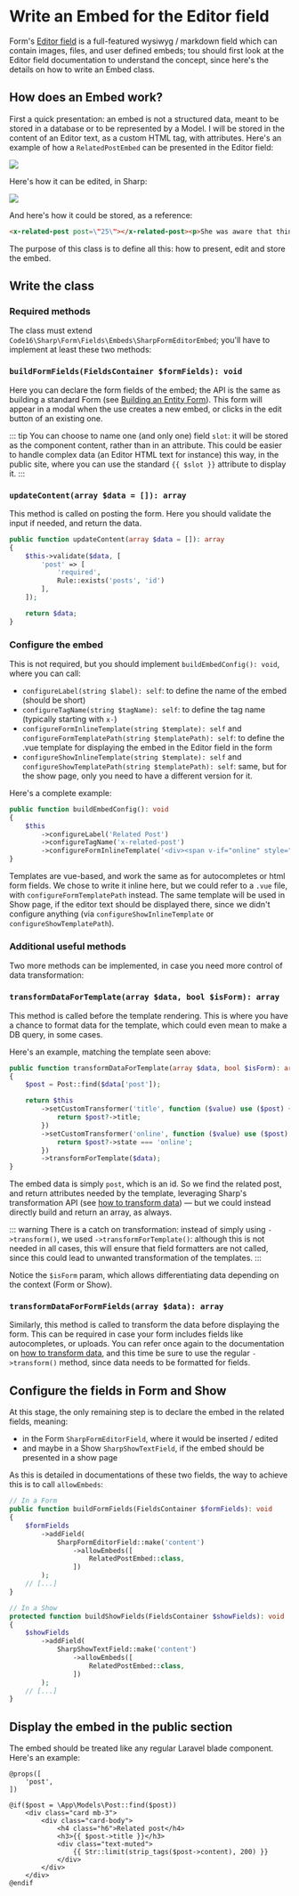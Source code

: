 # Write an Embed for the Editor field

Form's [Editor field](form-fields/editor.md) is a full-featured wysiwyg / markdown field which can contain images, files, and user defined embeds; tou should first look at the Editor field documentation to understand the concept, since here's the details on how to write an Embed class.

## How does an Embed work?

First a quick presentation: an embed is not a structured data, meant to be stored in a database or to be represented by a Model. I will be stored in the content of an Editor text, as a custom HTML tag, with attributes. Here's an example of how a `RelatedPostEmbed` can be presented in the Editor field:

<img src="./img/embed-editor.png" size="500">

Here's how it can be edited, in Sharp:

<img src="./img/embed-form.png" size="250">

And here's how it could be stored, as a reference:

```html
<x-related-post post=\"25\"></x-related-post><p>She was aware that things could go wrong. [...]</p>
```

The purpose of this class is to define all this: how to present, edit and store the embed.

## Write the class

### Required methods

The class must extend `Code16\Sharp\Form\Fields\Embeds\SharpFormEditorEmbed`; you'll have to implement at least these two methods:

### `buildFormFields(FieldsContainer $formFields): void`

Here you can declare the form fields of the embed; the API is the same as building a standard Form (see [Building an Entity Form](building-form.md)). This form will appear in a modal when the use creates a new embed, or clicks in the edit button of an existing one.

::: tip
You can choose to name one (and only one) field `slot`: it will be stored as the component content, rather than in an attribute. This could be easier to handle complex data (an Editor HTML text for instance) this way, in the public site, where you can use the standard `{{ $slot }}` attribute to display it.
:::

### `updateContent(array $data = []): array`

This method is called on posting the form. Here you should validate the input if needed, and return the data.

```php
public function updateContent(array $data = []): array
{
    $this->validate($data, [
        'post' => [
            'required', 
            Rule::exists('posts', 'id')
        ],
    ]);

    return $data;
}
```

### Configure the embed

This is not required, but you should implement `buildEmbedConfig(): void`, where you can call:

- `configureLabel(string $label): self`: to define the name of the embed (should be short)
- `configureTagName(string $tagName): self`: to define the tag name (typically starting with `x-`)
- `configureFormInlineTemplate(string $template): self` and `configureFormTemplatePath(string $templatePath): self`: to define the .vue template for displaying the embed in the Editor field in the form
- `configureShowInlineTemplate(string $template): self` and `configureShowTemplatePath(string $templatePath): self`: same, but for the show page, only you need to have a different version for it.

Here's a complete example:

```php
public function buildEmbedConfig(): void
{
    $this
        ->configureLabel('Related Post')
        ->configureTagName('x-related-post')
        ->configureFormInlineTemplate('<div><span v-if="online" style="color: blue">●</span><i v-if="!online" style="color: orange">●</i> <i class="fa fa-link"></i> <em>{{ title }}</em></div>');
}
```

Templates are vue-based, and work the same as for autocompletes or html form fields. We chose to write it inline here, but we could refer to a `.vue` file, with `configureFormTemplatePath` instead. The same template will be used in Show page, if the editor text should be displayed there, since we didn't configure anything (via `configureShowInlineTemplate` or `configureShowTemplatePath`).

### Additional useful methods

Two more methods can be implemented, in case you need more control of data transformation:

### `transformDataForTemplate(array $data, bool $isForm): array`

This method is called before the template rendering. This is where you have a chance to format data for the template, which could even mean to make a DB query, in some cases.

Here's an example, matching the template seen above:

```php
public function transformDataForTemplate(array $data, bool $isForm): array
{
    $post = Post::find($data['post']);

    return $this
        ->setCustomTransformer('title', function ($value) use ($post) {
            return $post?->title;
        })
        ->setCustomTransformer('online', function ($value) use ($post) {
            return $post?->state === 'online';
        })
        ->transformForTemplate($data);
}
```

The embed data is simply `post`, which is an id. So we find the related post, and return attributes needed by the template, leveraging Sharp's transformation API (see [how to transform data](how-to-transform-data.md)) — but we could instead directly build and return an array, as always.

::: warning 
There is a catch on transformation: instead of simply using `->transform()`, we used `->transformForTemplate()`: although this is not needed in all cases, this will ensure that field formatters are not called, since this could lead to unwanted transformation of the templates.
:::

Notice the `$isForm` param, which allows differentiating data depending on the context (Form or Show).

### `transformDataForFormFields(array $data): array`

Similarly, this method is called to transform the data before displaying the form. This can be required in case your form includes fields like autocompletes, or uploads. You can refer once again to the documentation on [how to transform data](how-to-transform-data.md), and this time be sure to use the regular `->transform()` method, since data needs to be formatted for fields.

## Configure the fields in Form and Show

At this stage, the only remaining step is to declare the embed in the related fields, meaning:

- in the Form `SharpFormEditorField`, where it would be inserted / edited
- and maybe in a Show `SharpShowTextField`, if the embed should be presented in a show page

As this is detailed in documentations of these two fields, the way to achieve this is to call `allowEmbeds`:

```php
// In a Form
public function buildFormFields(FieldsContainer $formFields): void
{
    $formFields
        ->addField(
            SharpFormEditorField::make('content')
                ->allowEmbeds([
                    RelatedPostEmbed::class,
                ])
        );
    // [...]
}
```

```php
// In a Show
protected function buildShowFields(FieldsContainer $showFields): void
{
    $showFields
        ->addField(
            SharpShowTextField::make('content')
                ->allowEmbeds([
                    RelatedPostEmbed::class,
                ])
        );
    // [...]
}
```

## Display the embed in the public section

The embed should be treated like any regular Laravel blade component. Here's an example:

```blade
@props([
    'post',
])

@if($post = \App\Models\Post::find($post))
    <div class="card mb-3">
        <div class="card-body">
            <h4 class="h6">Related post</h4>
            <h3>{{ $post->title }}</h3>
            <div class="text-muted">
                {{ Str::limit(strip_tags($post->content), 200) }}
            </div>
        </div>
    </div>
@endif
```
